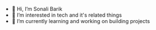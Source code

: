 - 👋 Hi, I’m Sonali Barik
- 👀 I’m interested in tech and it's related things
- 🌱 I’m currently learning and working on building projects 

<!---
SonaliBarik30/SonaliBarik30 is a ✨ special ✨ repository because its `README.md` (this file) appears on your GitHub profile.
You can click the Preview link to take a look at your changes.
--->

